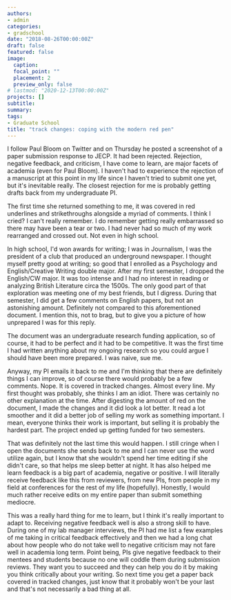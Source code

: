 ```yaml
---
authors:
- admin
categories:
- gradschool
date: "2018-08-26T00:00:00Z"
draft: false
featured: false
image:
  caption:
  focal_point: ""
  placement: 2
  preview_only: false
# lastmod: "2020-12-13T00:00:00Z"
projects: []
subtitle:
summary: 
tags:
- Graduate School
title: "track changes: coping with the modern red pen"
---
```


I follow Paul Bloom on Twitter and on Thursday he posted a screenshot of a paper submission response to JECP. It had been rejected. Rejection, negative feedback, and criticism, I have come to learn, are major facets of academia (even for Paul Bloom). I haven't had to experience the rejection of a manuscript at this point in my life since I haven't tried to submit one yet, but it's inevitable really. The closest rejection for me is probably getting drafts back from my undergraduate PI.

The first time she returned something to me, it was covered in red underlines and strikethroughs alongside a myriad of comments. I think I cried? I can't really remember. I do remember getting really embarrassed so there may have been a tear or two. I had never had so much of my work rearranged and crossed out. Not even in high school.

In high school, I'd won awards for writing; I was in Journalism, I was the president of a club that produced an underground newspaper. I thought myself pretty good at writing; so good that I enrolled as a Psychology and English/Creative Writing double major. After my first semester, I dropped the English/CW major. It was too intense and I had no interest in reading or analyzing British Literature circa the 1500s. The only good part of that exploration was meeting one of my best friends, but I digress. During that semester, I did get a few comments on English papers, but not an astonishing amount. Definitely not compared to this aforementioned document. I mention this, not to brag, but to give you a picture of how unprepared I was for this reply.

The document was an undergraduate research funding application, so of course, it had to be perfect and it had to be competitive. It was the first time I had written anything about my ongoing research so you could argue I should have been more prepared. I was naive, sue me.

Anyway, my PI emails it back to me and I'm thinking that there are definitely things I can improve, so of course there would probably be a few comments. Nope. It is covered in tracked changes. Almost every line. My first thought was probably, she thinks I am an idiot. There was certainly no other explanation at the time. After digesting the amount of red on the document, I made the changes and it did look a lot better. It read a lot smoother and it did a better job of selling my work as something important. I mean, everyone thinks their work is important, but selling it is probably the hardest part. The project ended up getting funded for two semesters.

That was definitely not the last time this would happen. I still cringe when I open the documents she sends back to me and I can never use the word utilize again, but I know that she wouldn't spend her time editing if she didn't care, so that helps me sleep better at night. It has also helped me learn feedback is a big part of academia, negative or positive. I will literally receive feedback like this from reviewers, from new PIs, from people in my field at conferences for the rest of my life (hopefully). Honestly, I would much rather receive edits on my entire paper than submit something mediocre.

This was a really hard thing for me to learn, but I think it's really important to adapt to. Receiving negative feedback well is also a strong skill to have. During one of my lab manager interviews, the PI had me list a few examples of me taking in critical feedback effectively and then we had a long chat about how people who do not take well to negative criticism may not fare well in academia long term. Point being, PIs give negative feedback to their mentees and students because no one will coddle them during submission reviews. They want you to succeed and they can help you do it by making you think critically about your writing. So next time you get a paper back covered in tracked changes, just know that it probably won't be your last and that's not necessarily a bad thing at all.
